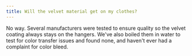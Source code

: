 ```yaml
---
title: Will the velvet material get on my clothes?
---
```


No way. Several manufacturers were tested to ensure quality so the velvet coating always stays on the hangers. We've also boiled them in water to test for color transfer issues and found none, and haven't ever had a complaint for color bleed.